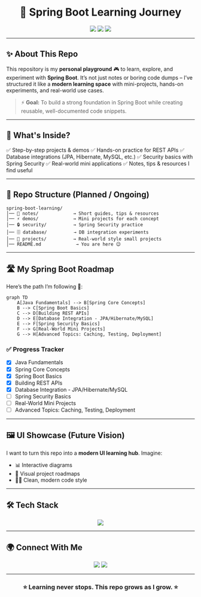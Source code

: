 <!-- Modern & Attractive GitHub README for Spring Boot Learning Repo -->

<h1 align="center">🌱 Spring Boot Learning Journey</h1>

<p align="center">
  <img src="https://img.shields.io/badge/SpringBoot-Learning-green?style=for-the-badge&logo=springboot&logoColor=white" />
  <img src="https://img.shields.io/github/repo-size/Harivignesh-33/SpringBoot?style=for-the-badge&color=blue" />
  <img src="https://img.shields.io/badge/Personal-Use-purple?style=for-the-badge&logo=github" />
</p>

---

## ✨ About This Repo

This repository is my **personal playground** 🎮 to learn, explore, and experiment with **Spring Boot**.
It’s not just notes or boring code dumps – I’ve structured it like a **modern learning space** with mini-projects, hands-on experiments, and real-world use cases.

> ⚡ **Goal:** To build a strong foundation in Spring Boot while creating reusable, well-documented code snippets.

---

## 🎯 What's Inside?

✅ Step-by-step projects & demos
✅ Hands-on practice for REST APIs
✅ Database integrations (JPA, Hibernate, MySQL, etc.)
✅ Security basics with Spring Security
✅ Real-world mini applications
✅ Notes, tips & resources I find useful

---

## 📂 Repo Structure (Planned / Ongoing)

```
spring-boot-learning/
│── 📘 notes/             → Short guides, tips & resources  
│── ⚡ demos/             → Mini projects for each concept  
│── 🔒 security/          → Spring Security practice  
│── 🗄️ database/          → DB integration experiments  
│── 🚀 projects/          → Real-world style small projects  
│── README.md             → You are here 😉
```

---

## 🛣️ My Spring Boot Roadmap

Here’s the path I’m following 🚀:

```mermaid
graph TD
    A[Java Fundamentals] --> B[Spring Core Concepts]
    B --> C[Spring Boot Basics]
    C --> D[Building REST APIs]
    D --> E[Database Integration - JPA/Hibernate/MySQL]
    E --> F[Spring Security Basics]
    F --> G[Real-World Mini Projects]
    G --> H[Advanced Topics: Caching, Testing, Deployment]
```

### ✅ Progress Tracker

* [x] Java Fundamentals
* [x] Spring Core Concepts
* [x] Spring Boot Basics
* [x] Building REST APIs
* [x] Database Integration - JPA/Hibernate/MySQL
* [ ] Spring Security Basics
* [ ] Real-World Mini Projects
* [ ] Advanced Topics: Caching, Testing, Deployment

---

## 🖼️ UI Showcase (Future Vision)

I want to turn this repo into a **modern UI learning hub**.
Imagine:

* 📊 Interactive diagrams
* 🎨 Visual project roadmaps
* 🧑‍💻 Clean, modern code style

---

## 🛠️ Tech Stack

<p align="center">
  <img src="https://skillicons.dev/icons?i=java,spring,idea,mysql,git,github" />
</p>

---

## 🌍 Connect With Me

<p align="center">
  <a href="https://github.com/Harivignesh-33"><img src="https://img.shields.io/badge/GitHub-Profile-black?style=for-the-badge&logo=github" /></a>
  <a href="https://www.linkedin.com/in/-hari-k"><img src="https://img.shields.io/badge/LinkedIn-Connect-blue?style=for-the-badge&logo=linkedin" /></a>
</p>

---

<h3 align="center">⭐ Learning never stops. This repo grows as I grow. ⭐</h3>
